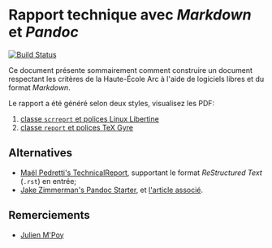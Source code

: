 # Rapport technique avec _Markdown_ et _Pandoc_

[![Build Status](https://travis-ci.org/HE-Arc/rapport-technique.svg?branch=master)](https://travis-ci.org/HE-Arc/rapport-technique)

Ce document présente sommairement comment construire un document respectant les critères de la Haute-École Arc à l'aide de logiciels libres et du format _Markdown_.


Le rapport a été généré selon deux styles, visualisez les PDF:

1. [classe `scrreprt` et polices Linux Libertine](https://he-arc.github.io/rapport-technique/rapport.pdf)
2. [classe `report` et polices TeX Gyre](https://he-arc.github.io/rapport-technique/rapport-gyre.pdf)

## Alternatives

- [Maël Pedretti's TechnicalReport](https://github.com/73VW/TechnicalReport), supportant le format _ReStructured Text_ (`.rst`) en entrée;
- [Jake Zimmerman's Pandoc Starter](https://github.com/jez/pandoc-starter), et [l'article associé](https://blog.jez.io/reach-for-markdown/).

## Remerciements

- [Julien M'Poy](https://github.com/groovytron/)
